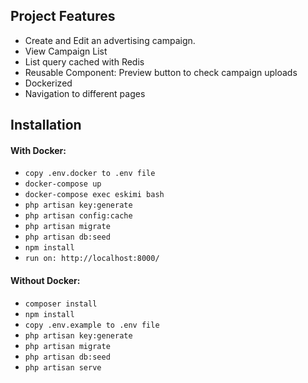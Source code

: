 ## Project Features
- Create and Edit an advertising campaign.
- View Campaign List
- List query cached with Redis
- Reusable Component: Preview button to check campaign uploads
- Dockerized 
- Navigation to different pages

## Installation
#### With Docker:
- `copy .env.docker to .env file`
- `docker-compose up`
- `docker-compose exec eskimi bash`
- `php artisan key:generate`
- `php artisan config:cache`
- `php artisan migrate`
- `php artisan db:seed`
- `npm install`
- `run on: http://localhost:8000/`

#### Without Docker:
- `composer install`
- `npm install`
- `copy .env.example to .env file`
- `php artisan key:generate`
- `php artisan migrate`
- `php artisan db:seed`
- `php artisan serve`
